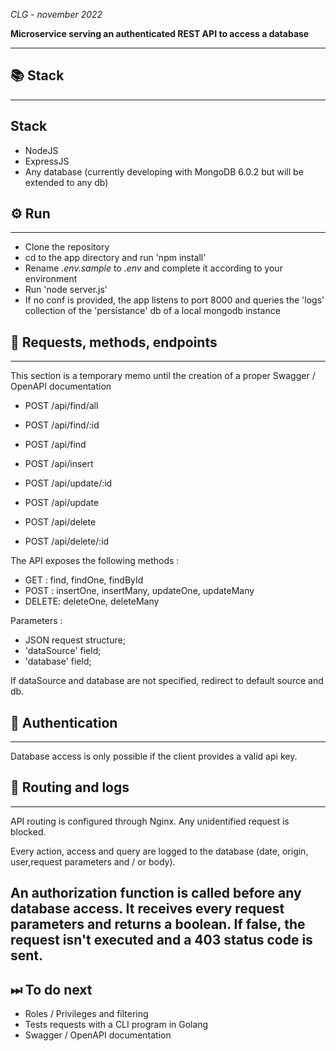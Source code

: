 *CLG - november 2022*

**Microservice serving an authenticated REST API to access a database**

---

## 📚 Stack

---
## Stack

- NodeJS
- ExpressJS
- Any database (currently developing with MongoDB 6.0.2 but will be extended to any db)

## ⚙ Run

---

- Clone the repository
- cd to the app directory and run 'npm install'
- Rename *.env.sample* to *.env* and complete it according to your environment
- Run 'node server.js'
- If no conf is provided, the app listens to port 8000 and queries the 'logs' collection of the 'persistance' db of a local mongodb instance

## 🔄 Requests, methods, endpoints

---

This section is a temporary memo until the creation of a proper Swagger / OpenAPI documentation

- POST /api/find/all
- POST /api/find/:id
- POST /api/find

- POST /api/insert

- POST /api/update/:id
- POST /api/update

- POST /api/delete
- POST /api/delete/:id

The API  exposes the following methods :
- GET   : find, findOne, findById
- POST  : insertOne, insertMany, updateOne, updateMany
- DELETE: deleteOne, deleteMany

Parameters :
- JSON request structure;
- 'dataSource' field;
- 'database' field;

If dataSource and database are not specified, redirect to default source and db.

## 🔐 Authentication

 ---

Database access is only possible if the client provides a valid api key.


## 📄 Routing and logs

---
API routing is configured through Nginx. Any unidentified request is blocked.

Every action, access and query are logged to the database (date, origin, user,request parameters and / or body).

An authorization function is called before any database access. It receives every request parameters and returns a boolean.
If false, the request isn't executed and a 403 status code is sent.
---
## ⏭ To do next

- Roles / Privileges and filtering
- Tests requests with a CLI program in Golang
- Swagger / OpenAPI documentation
